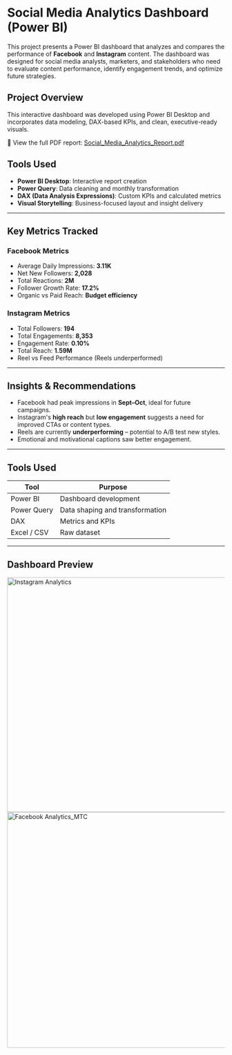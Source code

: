#  Social Media Analytics Dashboard (Power BI)

This project presents a Power BI dashboard that analyzes and compares the performance of **Facebook** and **Instagram** content. The dashboard was designed for social media analysts, marketers, and stakeholders who need to evaluate content performance, identify engagement trends, and optimize future strategies.

##  Project Overview

This interactive dashboard was developed using Power BI Desktop and incorporates data modeling, DAX-based KPIs, and clean, executive-ready visuals.

📄 View the full PDF report: [Social_Media_Analytics_Report.pdf](./Social_Media_Analytics_Report.pdf)

##  Tools Used

- **Power BI Desktop**: Interactive report creation  
- **Power Query**: Data cleaning and monthly transformation  
- **DAX (Data Analysis Expressions)**: Custom KPIs and calculated metrics  
- **Visual Storytelling**: Business-focused layout and insight delivery  

---

##  Key Metrics Tracked

###  Facebook Metrics
- Average Daily Impressions: **3.11K**
- Net New Followers: **2,028**
- Total Reactions: **2M**
- Follower Growth Rate: **17.2%**
- Organic vs Paid Reach: **Budget efficiency**

###  Instagram Metrics
- Total Followers: **194**
- Total Engagements: **8,353**
- Engagement Rate: **0.10%**
- Total Reach: **1.59M**
- Reel vs Feed Performance (Reels underperformed)

---

##  Insights & Recommendations

- Facebook had peak impressions in **Sept–Oct**, ideal for future campaigns.
- Instagram's **high reach** but **low engagement** suggests a need for improved CTAs or content types.
- Reels are currently **underperforming** – potential to A/B test new styles.
- Emotional and motivational captions saw better engagement.

---

##  Tools Used

| Tool           | Purpose                          |
|----------------|----------------------------------|
| Power BI       | Dashboard development            |
| Power Query    | Data shaping and transformation  |
| DAX            | Metrics and KPIs                 |
| Excel / CSV    | Raw dataset                      |

---

##  Dashboard Preview

<img width="1019" height="543" alt="Instagram Analytics" src="https://github.com/user-attachments/assets/0bcd3fab-0e7a-486e-a44a-e2050ab4cb94" />
<img width="963" height="545" alt="Facebook Analytics_MTC" src="https://github.com/user-attachments/assets/0ef53d6d-65c7-459d-8142-92c1a815ef70" />


